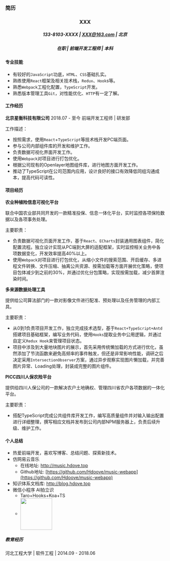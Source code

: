 ### 简历

### <center>XXX</center>

##### <center>133-8103-XXXX | XXX@163.com | 北京</center>

##### <center>在职 | 前端开发工程师 | 本科</center>

#### 专业技能

- 有较好的`JavaScript`功底，`HTML`、`CSS`基础扎实。
- 熟练使用`React`框架及相关技术栈，`Redux`、`Hook`s等。
- 熟悉`Webpack`工程化配置，`TypeScript`开发。
- 熟悉版本管理工具`Git`，对性能优化、`HTTP`有一定了解。

#### 工作经历

**北京星衡科技有限公司**	2018.07 - 至今	前端开发工程师 | 研发部

工作描述：

- 按照需求，使用`React`+`TypeScript`等技术栈开发PC端页面。
- 参与公司内部组件库的开发和维护工作。
- 负责数据可视化界面开发工作。
- 使用`Webpack`对项目进行打包优化。
- 根据公司现有的Openlayer地图组件库，进行地图方面开发工作。
- 推动了TypeScript在公司范围内应用，设计良好的接口有效降低同组沟通成本，提高代码可读性。

#### 项目经历

**农业种植险信息可视化平台**

联合中国农业部共同开发的一款精准投保、信息一体化平台，实时监控各项保险数据以及各项事务处理。<br />

主要职责：

- 负责数据可视化页面开发工作，基于`React`、`ECharts`封装通用图表组件，简化配置流程。独立设计实现从PC端到大屏的适配框架，实时监控相关业务中各项数据变化，开发效率提高40%以上。
- 使用`Webpack`对项目进行打包优化，从缩小文件的搜索范围、开启缓存、多进程文件转换、文件压缩、抽离公共资源、按需加载等方面开展优化策略，使项目包体减少到之前的30%，并通过优化分包策略，实现按需加载，减少首屏渲染时间。

**多来源数据处理工具**

提供给公司算法部门的一款对影像文件进行配准、预处理以及任务管理的内部工具。<br />

主要职责：

- 从0到1负责项目开发工作，独立完成技术选型，基于`React+TypeScript+Antd`搭建项目基础框架，编写业务代码，使用`Hooks`提取业务中公用逻辑，并通过自定义`Redux Hook`来管理项目状态。
- 项目中涉及到大量地块图片的展示，首先采用传统懒加载的方式进行优化，虽然添加了节流函数来避免高频率的事件触发，但还是非常影响性能，调研之后决定采用`IntersectionObserver`方案，通过异步观察实现图片懒加载，并完善图片异常、Loading处理，封装成完整的图片组件。

**PICC四川人保农险平台**

提供给四川人保公司的一款解决农户土地确权、管理四川省农户各项数据的一体化平台。<br />

主要职责：

- 搭配TypeScript完成公共组件库开发工作，编写高质量组件并对输入输出配置进行详细整理，撰写相应文档并发布到公司内部NPM服务器上，负责后续升级、维护工作。

#### 个人总结

- 热爱前端开发，喜欢写博客、总结问题、探索新技术。
- 仿网易云音乐
  - 在线地址: http://music.hdove.top
  - Github地址: [https://github.com/Hdoove/music-webapp](https://github.com/Hdoove/music-webapp)
- 知识体系文档库: http://blog.hdove.top
- 微信小程序  AI拍立识
  - Taro+Hooks+Koa+TS
  - <img src="/Users/liujun/Desktop/AI拍立识.jpg" width="100" hegiht="100" align=center />

##### 教育经历

河北工程大学  |  软件工程  |  2014.09 - 2018.06


